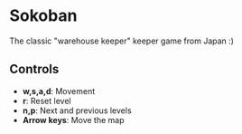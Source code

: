 # Sokoban

The classic "warehouse keeper" keeper game from Japan :)

## Controls

- **w,s,a,d**: Movement
- **r**: Reset level
- **n,p**: Next and previous levels
- **Arrow keys**: Move the map
